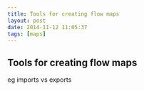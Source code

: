 ```yaml
---
title: Tools for creating flow maps
layout: post
date: 2014-11-12 11:05:37
tags: [maps]
---
```

## Tools for creating flow maps

eg imports vs exports
